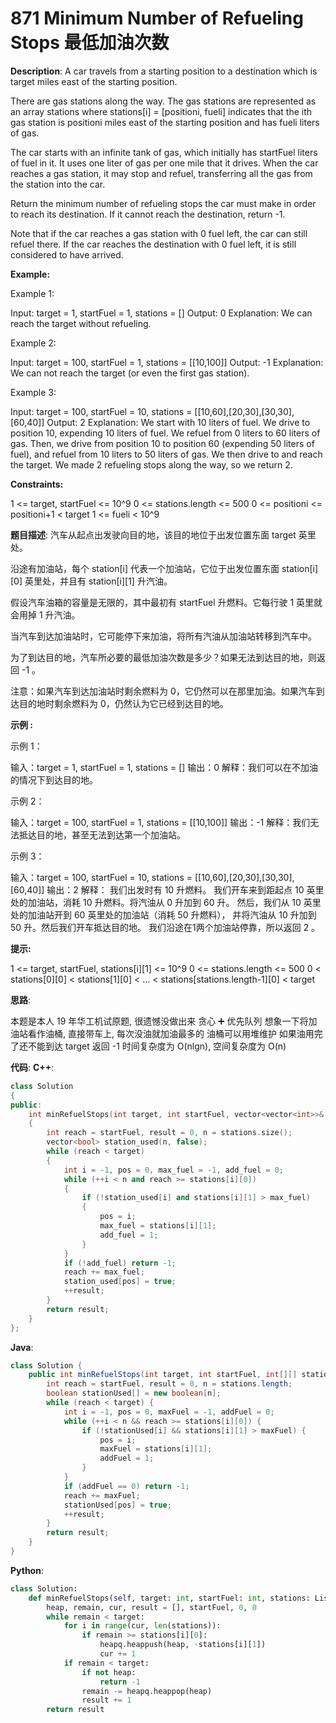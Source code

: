 # 871 Minimum Number of Refueling Stops 最低加油次数

__Description__:
A car travels from a starting position to a destination which is target miles east of the starting position.

There are gas stations along the way. The gas stations are represented as an array stations where stations[i] = [positioni, fueli] indicates that the ith gas station is positioni miles east of the starting position and has fueli liters of gas.

The car starts with an infinite tank of gas, which initially has startFuel liters of fuel in it. It uses one liter of gas per one mile that it drives. When the car reaches a gas station, it may stop and refuel, transferring all the gas from the station into the car.

Return the minimum number of refueling stops the car must make in order to reach its destination. If it cannot reach the destination, return -1.

Note that if the car reaches a gas station with 0 fuel left, the car can still refuel there. If the car reaches the destination with 0 fuel left, it is still considered to have arrived.

__Example:__

Example 1:

Input: target = 1, startFuel = 1, stations = []
Output: 0
Explanation: We can reach the target without refueling.

Example 2:

Input: target = 100, startFuel = 1, stations = [[10,100]]
Output: -1
Explanation: We can not reach the target (or even the first gas station).

Example 3:

Input: target = 100, startFuel = 10, stations = [[10,60],[20,30],[30,30],[60,40]]
Output: 2
Explanation: We start with 10 liters of fuel.
We drive to position 10, expending 10 liters of fuel.  We refuel from 0 liters to 60 liters of gas.
Then, we drive from position 10 to position 60 (expending 50 liters of fuel),
and refuel from 10 liters to 50 liters of gas.  We then drive to and reach the target.
We made 2 refueling stops along the way, so we return 2.

__Constraints:__

1 <= target, startFuel <= 10^9
0 <= stations.length <= 500
0 <= positioni <= positioni+1 < target
1 <= fueli < 10^9

__题目描述__:
汽车从起点出发驶向目的地，该目的地位于出发位置东面 target 英里处。

沿途有加油站，每个 station[i] 代表一个加油站，它位于出发位置东面 station[i][0] 英里处，并且有 station[i][1] 升汽油。

假设汽车油箱的容量是无限的，其中最初有 startFuel 升燃料。它每行驶 1 英里就会用掉 1 升汽油。

当汽车到达加油站时，它可能停下来加油，将所有汽油从加油站转移到汽车中。

为了到达目的地，汽车所必要的最低加油次数是多少？如果无法到达目的地，则返回 -1 。

注意：如果汽车到达加油站时剩余燃料为 0，它仍然可以在那里加油。如果汽车到达目的地时剩余燃料为 0，仍然认为它已经到达目的地。

__示例 :__

示例 1：

输入：target = 1, startFuel = 1, stations = []
输出：0
解释：我们可以在不加油的情况下到达目的地。

示例 2：

输入：target = 100, startFuel = 1, stations = [[10,100]]
输出：-1
解释：我们无法抵达目的地，甚至无法到达第一个加油站。

示例 3：

输入：target = 100, startFuel = 10, stations = [[10,60],[20,30],[30,30],[60,40]]
输出：2
解释：
我们出发时有 10 升燃料。
我们开车来到距起点 10 英里处的加油站，消耗 10 升燃料。将汽油从 0 升加到 60 升。
然后，我们从 10 英里处的加油站开到 60 英里处的加油站（消耗 50 升燃料），
并将汽油从 10 升加到 50 升。然后我们开车抵达目的地。
我们沿途在1两个加油站停靠，所以返回 2 。

__提示:__

1 <= target, startFuel, stations[i][1] <= 10^9
0 <= stations.length <= 500
0 < stations[0][0] < stations[1][0] < ... < stations[stations.length-1][0] < target

__思路__:

本题是本人 19 年华工机试原题, 很遗憾没做出来
贪心 ➕ 优先队列
想象一下将加油站看作油桶, 直接带车上, 每次没油就加油最多的
油桶可以用堆维护
如果油用完了还不能到达 target 返回 -1
时间复杂度为 O(nlgn), 空间复杂度为 O(n)

__代码__:
__C++__:

```C++
class Solution 
{
public:
    int minRefuelStops(int target, int startFuel, vector<vector<int>>& stations) 
    {
        int reach = startFuel, result = 0, n = stations.size();
        vector<bool> station_used(n, false);
        while (reach < target) 
        {
            int i = -1, pos = 0, max_fuel = -1, add_fuel = 0;
            while (++i < n and reach >= stations[i][0]) 
            {
                if (!station_used[i] and stations[i][1] > max_fuel) 
                {
                    pos = i;
                    max_fuel = stations[i][1];
                    add_fuel = 1;
                }
            }
            if (!add_fuel) return -1;
            reach += max_fuel;
            station_used[pos] = true;
            ++result;
        }
        return result;
    }
};
```

__Java__:

```Java
class Solution {
    public int minRefuelStops(int target, int startFuel, int[][] stations) {
        int reach = startFuel, result = 0, n = stations.length;
        boolean stationUsed[] = new boolean[n];
        while (reach < target) {
            int i = -1, pos = 0, maxFuel = -1, addFuel = 0;
            while (++i < n && reach >= stations[i][0]) {
                if (!stationUsed[i] && stations[i][1] > maxFuel) {
                    pos = i;
                    maxFuel = stations[i][1];
                    addFuel = 1;
                }
            }
            if (addFuel == 0) return -1;
            reach += maxFuel;
            stationUsed[pos] = true;
            ++result;
        }
        return result;
    }
}
```

__Python__:

```Python
class Solution:
    def minRefuelStops(self, target: int, startFuel: int, stations: List[List[int]]) -> int:
        heap, remain, cur, result = [], startFuel, 0, 0
        while remain < target:
            for i in range(cur, len(stations)):
                if remain >= stations[i][0]:
                    heapq.heappush(heap, -stations[i][1])
                    cur += 1
            if remain < target:
                if not heap:
                    return -1
                remain -= heapq.heappop(heap)
                result += 1
        return result
```
